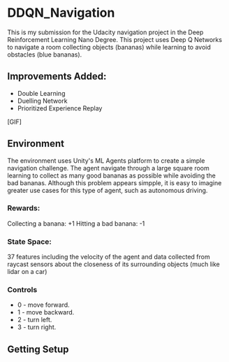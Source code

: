 # DDQN_Navigation
This is my submission for the Udacity navigation project in the Deep Reinforcement Learning Nano Degree. This project uses Deep Q Networks to navigate a room collecting objects (bananas) while learning to avoid obstacles (blue bananas). 

## Improvements Added:
* Double Learning
* Duelling Network
* Prioritized Experience Replay

[GIF]

## Environment
The environment uses Unity's ML Agents platform to create a simple navigation challenge. The agent navigate through a large square room learning to collect as many good bananas as possible while avoiding the bad bananas. Although this problem appears simpple, it is easy to imagine greater use cases for this type of agent, such as autonomous driving.

### Rewards:
Collecting a banana: +1
Hitting a bad banana: -1

### State Space:
37 features including the velocity of the agent and data collected from raycast sensors about the closeness of its surrounding objects (much like lidar on a car)

### Controls
* 0 - move forward.
* 1 - move backward.
* 2 - turn left.
* 3 - turn right.

## Getting Setup

